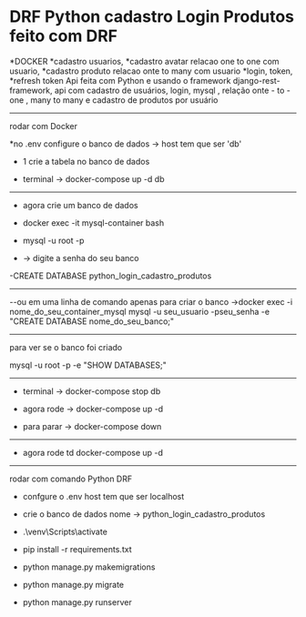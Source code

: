 # DRF Python cadastro Login Produtos feito com DRF
*DOCKER
*cadastro usuarios, *cadastro avatar relacao one to one com usuario, *cadastro produto relacao onte to many com usuario
*login, token, *refresh token
Api feita com Python e usando o framework django-rest-framework, api com cadastro de usuários, login, mysql , relação onte - to - one , many to many e cadastro de produtos por usuário

**********************

rodar com Docker

*no .env configure o banco de dados -> host tem que ser 'db'

* 1 crie a tabela no banco de dados
  
* terminal -> docker-compose up -d db

------------------------------------------------
* agora crie um banco de dados 

- docker exec -it mysql-container bash

- mysql -u root -p

- -> digite a senha do seu banco

-CREATE DATABASE python_login_cadastro_produtos

----------------------------------------------------------------

--ou em uma linha de comando apenas para criar o banco 
->docker exec -i nome_do_seu_container_mysql mysql -u seu_usuario -pseu_senha -e "CREATE DATABASE nome_do_seu_banco;"

-----------------------------------------------------------------------

para ver se o banco foi criado

mysql -u root -p -e "SHOW DATABASES;"

----------------------------------------------------------------------

* terminal -> docker-compose stop db

* agora rode -> docker-compose up -d

* para parar -> docker-compose down

------------------------------------------------------------

* agora rode td docker-compose up -d

*************************

rodar com comando Python DRF

* confgure o .env host tem que ser localhost

* crie o banco de dados nome -> python_login_cadastro_produtos

*  .\venv\Scripts\activate 

* pip install -r requirements.txt

* python manage.py makemigrations   

* python manage.py migrate 

* python manage.py runserver 

